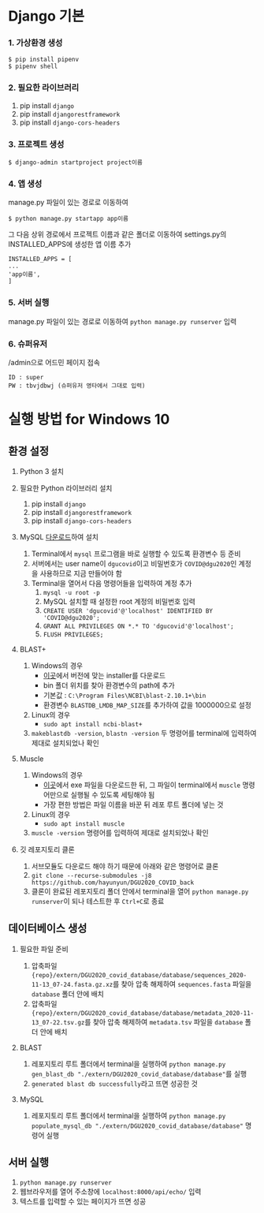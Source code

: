 # Django 기본
### 1. 가상환경 생성
```
$ pip install pipenv
$ pipenv shell
```

### 2. 필요한 라이브러리

1. pip install `django`
1. pip install `djangorestframework`
1. pip install `django-cors-headers`

### 3. 프로젝트 생성
  ```
  $ django-admin startproject project이름
  ```


### 4. 앱 생성

  manage.py 파일이 있는 경로로 이동하여
  ```
  $ python manage.py startapp app이름
  ```
  그 다음 상위 경로에서 프로젝트 이름과 같은 폴더로 이동하여 settings.py의 INSTALLED_APPS에 생성한 앱 이름 추가
  
  ```
  INSTALLED_APPS = [
  ...
  'app이름',
  ]
  ```

### 5. 서버 실행

  manage.py 파일이 있는 경로로 이동하여
  `python manage.py runserver` 입력
  
  
### 6. 슈퍼유저
/admin으로 어드민 페이지 접속
```
ID : super
PW : tbvjdbwj (슈퍼유저 영타에서 그대로 입력)
```

# 실행 방법 for Windows 10

## 환경 설정

1. Python 3 설치

1. 필요한 Python 라이브러리 설치
    1. pip install `django`
    1. pip install `djangorestframework`
    1. pip install `django-cors-headers`

1. MySQL [다운로드](https://dev.mysql.com/downloads/installer/)하여 설치
    1. Terminal에서 `mysql` 프로그램을 바로 실행할 수 있도록 환경변수 등 준비
    1. 서버에서는 user name이 `dgucovid`이고 비밀번호가 `COVID@dgu2020`인 계정을 사용하므로 지금 만들어야 함
    1. Terminal을 열어서 다음 명령어들을 입력하여 계정 추가
        1. `mysql -u root -p`
        1. MySQL 설치할 때 설정한 root 계정의 비밀번호 입력
        1. `CREATE USER 'dgucovid'@'localhost' IDENTIFIED BY 'COVID@dgu2020';`
        1. `GRANT ALL PRIVILEGES ON *.* TO 'dgucovid'@'localhost';`
        1. `FLUSH PRIVILEGES;`

1. BLAST+
    1. Windows의 경우
        * [이곳](https://ftp.ncbi.nlm.nih.gov/blast/executables/blast+/LATEST/)에서 버전에 맞는 installer를 다운로드
        * bin 폴더 위치를 찾아 환경변수의 path에 추가
        * 기본값 : `C:\Program Files\NCBI\blast-2.10.1+\bin`
        * 환경변수 `BLASTDB_LMDB_MAP_SIZE`를 추가하여 값을 1000000으로 설정
    1. Linux의 경우
        * `sudo apt install ncbi-blast+`
    1. `makeblastdb -version`, `blastn -version` 두 명령어를 terminal에 입력하여 제대로 설치되었나 확인

1. Muscle
    1. Windows의 경우
        * [이곳](https://www.drive5.com/muscle/downloads.htm)에서 exe 파일을 다운로드한 뒤, 그 파일이 terminal에서 `muscle` 명령어만으로 실행될 수 있도록 세팅해야 됨
        * 가장 편한 방법은 파일 이름을 바꾼 뒤 레포 루트 폴더에 넣는 것
    1. Linux의 경우
        * `sudo apt install muscle`
    1. `muscle -version` 명령어를 입력하여 제대로 설치되었나 확인

1. 깃 레포지토리 클론
    1. 서브모듈도 다운로드 해야 하기 때문에 아래와 같은 명령어로 클론
    1. `git clone --recurse-submodules -j8 https://github.com/hayunyun/DGU2020_COVID_back`
    1. 클론이 완료된 레포지토리 폴더 안에서 terminal을 열어 `python manage.py runserver`이 되나 테스트한 후 `Ctrl+C`로 종료

## 데이터베이스 생성

1. 필요한 파일 준비
    1. 압축파일 `{repo}/extern/DGU2020_covid_database/database/sequences_2020-11-13_07-24.fasta.gz.xz`를 찾아 압축 해제하여 `sequences.fasta` 파일을 `database` 폴더 안에 배치
    1. 압축파일 `{repo}/extern/DGU2020_covid_database/database/metadata_2020-11-13_07-22.tsv.gz`를 찾아 압축 해제하여 `metadata.tsv` 파일을 `database` 폴더 안에 배치

1. BLAST
    1. 레포지토리 루트 폴더에서 terminal을 실행하여 `python manage.py gen_blast_db "./extern/DGU2020_covid_database/database"`를 실행
    1. `generated blast db successfully`라고 뜨면 성공한 것

1. MySQL
    1. 레포지토리 루트 폴더에서 terminal을 실행하여 `python manage.py populate_mysql_db "./extern/DGU2020_covid_database/database"` 명령어 실행

## 서버 실행

1. `python manage.py runserver`
1. 웹브라우저를 열어 주소창에 `localhost:8000/api/echo/` 입력
1. 텍스트를 입력할 수 있는 페이지가 뜨면 성공
